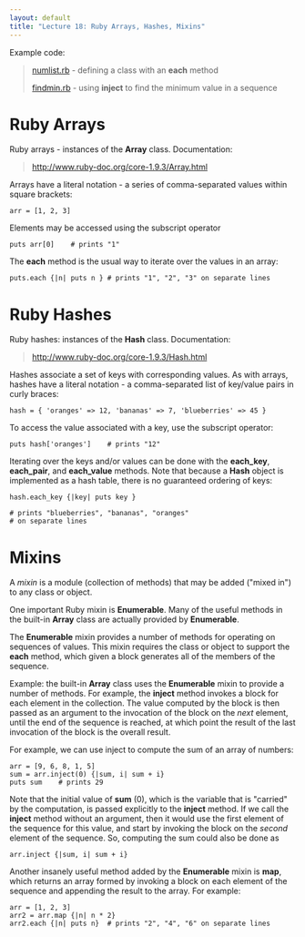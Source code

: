 ```yaml
---
layout: default
title: "Lecture 18: Ruby Arrays, Hashes, Mixins"
---
```


Example code:

> [numlist.rb](numlist.rb) - defining a class with an **each** method
>
> [findmin.rb](findmin.rb) - using **inject** to find the minimum value in a sequence

Ruby Arrays
===========

Ruby arrays - instances of the **Array** class. Documentation:

> <http://www.ruby-doc.org/core-1.9.3/Array.html>

Arrays have a literal notation - a series of comma-separated values within square brackets:

    arr = [1, 2, 3]

Elements may be accessed using the subscript operator

    puts arr[0]    # prints "1"

The **each** method is the usual way to iterate over the values in an array:

    puts.each {|n| puts n } # prints "1", "2", "3" on separate lines

Ruby Hashes
===========

Ruby hashes: instances of the **Hash** class. Documentation:

> <http://www.ruby-doc.org/core-1.9.3/Hash.html>

Hashes associate a set of keys with corresponding values. As with arrays, hashes have a literal notation - a comma-separated list of key/value pairs in curly braces:

    hash = { 'oranges' => 12, 'bananas' => 7, 'blueberries' => 45 }

To access the value associated with a key, use the subscript operator:

    puts hash['oranges']    # prints "12"

Iterating over the keys and/or values can be done with the **each\_key**, **each\_pair**, and **each\_value** methods. Note that because a **Hash** object is implemented as a hash table, there is no guaranteed ordering of keys:

    hash.each_key {|key| puts key }

    # prints "blueberries", "bananas", "oranges"
    # on separate lines

Mixins
======

A *mixin* is a module (collection of methods) that may be added ("mixed in") to any class or object.

One important Ruby mixin is **Enumerable**. Many of the useful methods in the built-in **Array** class are actually provided by **Enumerable**.

The **Enumerable** mixin provides a number of methods for operating on sequences of values. This mixin requires the class or object to support the **each** method, which given a block generates all of the members of the sequence.

Example: the built-in **Array** class uses the **Enumerable** mixin to provide a number of methods. For example, the **inject** method invokes a block for each element in the collection. The value computed by the block is then passed as an argument to the invocation of the block on the *next* element, until the end of the sequence is reached, at which point the result of the last invocation of the block is the overall result.

For example, we can use inject to compute the sum of an array of numbers:

    arr = [9, 6, 8, 1, 5]
    sum = arr.inject(0) {|sum, i| sum + i}
    puts sum    # prints 29

Note that the initial value of **sum** (0), which is the variable that is "carried" by the computation, is passed explicitly to the **inject** method. If we call the **inject** method without an argument, then it would use the first element of the sequence for this value, and start by invoking the block on the *second* element of the sequence. So, computing the sum could also be done as

    arr.inject {|sum, i| sum + i}

Another insanely useful method added by the **Enumerable** mixin is **map**, which returns an array formed by invoking a block on each element of the sequence and appending the result to the array. For example:

    arr = [1, 2, 3]
    arr2 = arr.map {|n| n * 2}
    arr2.each {|n| puts n}  # prints "2", "4", "6" on separate lines
